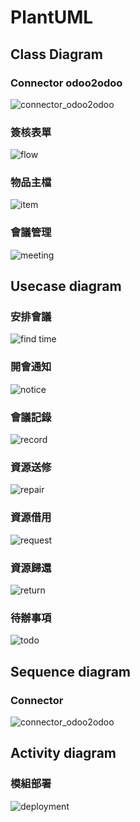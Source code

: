 # PlantUML

## Class Diagram

### Connector odoo2odoo
![connector_odoo2odoo](http://www.plantuml.com/plantuml/png/dLHDRnCn4BtFhrY92npw3pYqQKiLYOgAAkULQu-ILVmHUHtH0FtlTB6zF0tU29hBUkQz-V3pJ2x7f68wEalgQKnHwTHfgyQnktrE7Bsogy6RmMybV1syPvr2N2czPsya_iM4K4AxTu_xqyeUkVj1tUllAKVqW_bjSYbKxV7aTMzKOdeXKMlZXrIIz2uOjhrNRk91pPnyhbcWE_OS1ttriBuowf0uBX2klsvkMWouKHkvdzfPXjVk46AwLuT36xzz_XSSi2h3bbCVsON4MP7t7-X5jhKKx5JIktxMFx8EqOW4Q_UsmZTi-J_3FjdmRJDECG-3tqEkFy3dORjBTv7PbtpX5Pu61qi_dhokRmWHWf7VIXAW3NYIStaoxIobQe4C4llLVVnvSO5RG_aC84f1zT20IEucvCwEYG8hbV625UK8pLe6jgE5_xrb93o2YFdWlCX15r3bgrFpVld1QVfWN77N8q2uquGsa72McbNp_53-P1V-5n0Oa1IzX20E9O41iUSfhV5kTpvTR1U37xvp93Imaxa4TZ13Q0XPaOCUAUtCmmvGnrb3eTzIL5b6ob-8gS1ybgrKmYLxStJs5m00)

### 簽核表單
![flow](http://www.plantuml.com/plantuml/png/TPFDJjj058NtynIMksaZkLBtNQIRxhhf2qIJyRXDvSIHPwoeQYirIgKI1Gc5dm0I0W81Z10GG2Z10Px6FvEtmF5rb8bblF6SUyvtvJlZAJAERUvKJOI8YHbJmhsMk1o-XvTmTwQh_vGtNogC__ngCJfFHSEdy73iUvxo2odn4tHNG2SAtBaAsm_Hm4D_vgpekq7lAhnlHcudnMCjTW-IfJ-UXDikjDcy4nSTtqjON6RSneGhdzB5PzDgfBXE3UoOl6J4fPB3gFtsNLAlsnQXZ46TEULgXUSv1DS8DVCStSP6BcBJ7vJaEfWGMe-TxBpffuBm9yVHqIFiZjiFzZkGNkoi65q7pzsK0I4na0a6v-7MU452B7ioeASjTzhxAyCR_M1q8XL4SnIvDxDkI-UZVb2LWcPIWskAMb2bevLZSSIkVFiUPw2Qca231RWy7P954hLUYuhJjQ3zFmCalI6R6HrbjDmy5qZxvsEwrQXbXXTdww9zkxm57tzhsjBFYMIHs5hUxKAeI6lwx0Q-0000)

### 物品主檔
![item](http://www.plantuml.com/plantuml/png/VPFBJi9058RtynIJBfkKnBqnl81nvGCGnKk2bt1PgGj44IGOZ8WIG2w9KemY1AkL2hnCvy9RE70KPmYN3Jd_VES_dPw_tb3O5mn7zW9e8-0BXJ1nAkGspZiNtBp4HmYB7qYkxT3dx5ZWqJTcLTrk5vsWlpRR9gTvSXCbcGHxF_ljPCc6aAHEEENM9wcdwDqZBPObcLaPMYfBChsgyiutoJL9x6iq2kn88ZwiFc33MC6oe9vgInes8eS6rdGDqsACcmbMlsQ5vW8Cnj7aWFUVnEKMaLQKcIdMwj6AFPi4Jha_DVEqcoEPD3FRuwUNXNaMAYGNS-V81Lu-5eZO9ilMFF0tYnfPwKPmTtid38RyDSdEwoga2wVrjLMFs8VRIyyo2FYte5z94L8YTG2K6Yee52_mcIn3HVJH9gOpDuqOs7NkwKkVragkyu7GiE3mHfkr1fv9Vk7r_0_n-lStnQVm0m00)

### 會議管理
![meeting](http://www.plantuml.com/plantuml/png/TPBVIW915CRlvoc6xKxOXUuZV85kUWCfAy4otFKYAZ3pJxK6WcAPWcrXBE5g48NibhtC_9bvYoPdYvbazsROStvxlc-_CsdRoHITqduUREKpjWtPQuE4BLmUqeuFLpPojdEqMR2pSPTtNJ8uv-KxEXmjTqMB1I_Cl-NDwd9NJYRZAzvhmMC0nOEx4_Hv3KvZGgfA3iQ8h95UXNVRYm89PhnILGhKBPEQAuO0-IMQHUIv0urL0wPC4nef0p8_m9KUlw_H_YIPKWq2e0QnmCnYRdVFaQZg5EYsKx-SgWE0bfnLEhJM8VEQA7H9lswHcv4uTAQWpv4YEl8d9OD7qIDz-D0GQJp-lOk6gACmn6ql4K9V7ehUyUMK3CQ949xM4w2r4pEVtN5CxIe0ydP6VTUI1_DyiVOVyZ-bl6XxmVCQcp-9gCG2GJfxi2rkwpS0)

## Usecase diagram

### 安排會議
![find time](http://www.plantuml.com/plantuml/png/SoWkIImgAStDuUAoUh9t__CfAruqj5efwDefQ3nTr_ciRzApESqlrcxGv4BbAjZebHReAMWycx_qnSf5BwSrl5Yn2oZxl7yjVfLFTkrwiglxnUhkfutjM5GMPQPdbC0LlrZO0rJyR7OR5fKf-ULvS8NFEhjVB9mCidz5Dq6rgnO16J2rN0wfUIb0tmC0)

### 開會通知
![notice](http://www.plantuml.com/plantuml/png/SoWkIImgAStDuUAoUh9t__CfAruqj5efwDefQBoSrlriJlFBXbdFvo_Lv4BbAjZesIbOlUXe1mezsRNhwUI5LWfM2a_NjppPln2YH45VuUdiUI-MjQ7hr0Fgr7YniEV9hkvdiziqGTecz3nRkvGB8GXLv9wVdvwJ-cpwKbHrN0wfUIb05mC0)

### 會議記錄
![record](http://www.plantuml.com/plantuml/png/SoWkIImgAStDuUAoUh9t__CfAruqj5efwDefQ3oRq_nYxOONAsQyx6dHv4BbAkYM5kZMW1HjRNo-ell5mXLFfwt3K6IZgs3regCTAFXarwwdanTQALWfFD-mzzc27UWgzLBoo_FqWEOztTVwOj-o9xkwNoverUJYSaZDIm4w3W00)

### 資源送修
![repair](http://ww.plantuml.com/plantuml/png/SoWkIImgAStDuUAoUhvkuVC9RIyQMgqKTEqKD5viRd-sQyBBXiOd-zTfSg5o5VJi5AoUxDt_VCeAi7ehXQVhMvxiN_YoOTRp-Kkvk1nIyrA0XW80)

### 資源借用
![request](http://www.plantuml.com/plantuml/png/SoWkIImgAStDuUAoUh9t__CfAruqj5efwDefQBpOtFviruId3VE1WffSN0wfUIb0TG00)

### 資源歸還
![return](http://www.plantuml.com/plantuml/png/SoWkIImgAStDuUAoUhvkuVC9RIyQMgqKTEqKD5viRd-sQyApjJjUDhLeSd4vfEQb0DK10000)

### 待辦事項
![todo](http://www.plantuml.com/plantuml/png/SoWkIImgAStDuUAoUh9t__CfAruqj5efwDefQ3pTr_fYtx8dkxfVBcZLLB1IUB5z_jEcDLneuZQw2bOlDYruiMdDarsxh83AdiwUzs9P6nUNGsfU2j1S0000)

## Sequence diagram

### Connector
![connector_odoo2odoo](
http://www.plantuml.com/plantuml/png/ZPF1Qy8m5CRl-IiUdhQ35uz5n3bs6OmDnyxbDU-XnJO9QIeJ_EENj1LZbiayjERbzttvFcZMdKFh-hOHA9ssyDMn5I8yORw2boChLm1nWwUIlusshgngHRNQFJmAGUYmmexXLLUVNeqx5eF4QwFPP10Kr-64593QXY3r4TtWEYY690F5jW3RgnYwR0Xn-NUBoptBmvGzgoFEU3LQ6m7-bpUTChSBNH8RLiHArjnv_w3vxHUckNEyyg_SBJgvzxdzGc5JMfRQqlyBv4sbPOzbpFB2DpHcp68ocd5NYF2-vJLflGYF34wSJA8Zb_Fv7SoWTRMi3Ie7crfHcdQ3yi2AdWXDL3QAa112LBfNXFO4iostsWFlFlCCi8DnBMB1UCYuKS1o2TkFPrYjnFbyJhdGOmIJSaa0udoqjDXOzifEvSCx9We8boWKJaZYT9B4ocFvJolSoA2w_m76Dpt0VXbpORbcHNtR_000)

## Activity diagram

### 模組部署
![deployment](http://www.plantuml.com/plantuml/png/hL71IYmn4BpdAt9yB-0Fk0SN5X51KDWFaDwatGIJT4WwBWlvUCTnHhFEYXxCQQQgKgdgNXU6p3Lu8Tf3fds6430tCS92P4m8BEHmvi_fN2gLQh5AIIQfbC4Nz9I6trs6gEtgGzXk7D_1JcvkMt_POF9qV6GihDIgPzwWS_WOQK6qUqDqubpJqCBW8EfoouDr7kM_KhN6Kgx-Yv4ywImcWm1vZtEn08KnV-drHFdvbmLJ9jFdxL_ivG5Y1Tyhp_gwuQ9nmEYFdr4axC75dm8LRT5KZtyTQSAsa_sx6gCPeqrZbjk3OsrbcsUyeHXHiwDOBhQsig53d5_gLhfSvzBgEiBEZxpuTjU5AGcnncXgyAy0)
